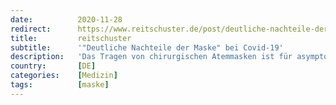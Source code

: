 ```yaml
---
date:          2020-11-28
redirect:      https://www.reitschuster.de/post/deutliche-nachteile-der-maske-bei-covid-19/
title:         reitschuster
subtitle:      '"Deutliche Nachteile der Maske" bei Covid-19'
description:   'Das Tragen von chirurgischen Atemmasken ist für asymptomatische Patienten medizinisch sinnlos und für symptomatische Patienten erkrankungsverschlechternd. GASTBEITRAG'
country:       [DE]
categories:    [Medizin]
tags:          [maske]
---
```

